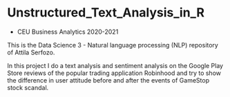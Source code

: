 # Unstructured_Text_Analysis_in_R
 - CEU Business Analytics 2020-2021

This is the Data Science 3 - Natural language processing (NLP) repository of Attila Serfozo.


In this project I do a text analysis and sentiment analysis on the Google Play Store reviews of the popular trading application Robinhood and try to show the difference in user attitude before and after the events of GameStop stock scandal.

